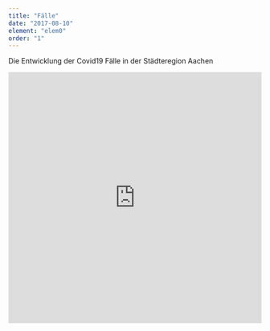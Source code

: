 ```yaml
---
title: "Fälle"
date: "2017-08-10"
element: "elem0"
order: "1"
---
```

Die Entwicklung der Covid19 Fälle in der Städteregion Aachen

<iframe class="highcharts-iframe" src="https://app.everviz.com/embed/Osv7e78Yo/" title="Chart: Fälle" style="border: 0; width: 100%; height: 500px"></iframe>